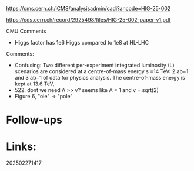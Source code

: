 https://cms.cern.ch/iCMS/analysisadmin/cadi?ancode=HIG-25-002

https://cds.cern.ch/record/2925498/files/HIG-25-002-paper-v1.pdf

CMU Comments

- Higgs factor has 1e6 Higgs compared to 1e8 at HL-LHC

Comments: 
- Confusing: Two different per-experiment integrated luminosity (L) scenarios are considered at a centre-of-mass energy s =14 TeV: 2 ab−1 and 3 ab−1 of data for physics analysis. The centre-of-mass energy is kept at 13.6 TeV,
- 522: dont we need Λ >> v?   seems like Λ = 1 and v = sqrt(2) 
- Figure 6, "ole" -> "pole"
# Follow-ups


# Links: 



202502271417

